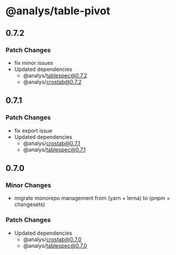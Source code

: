 # @analys/table-pivot

## 0.7.2

### Patch Changes

- fix minor issues
- Updated dependencies
  - @analys/tablespec@0.7.2
  - @analys/crostab@0.7.2

## 0.7.1

### Patch Changes

- fix export issue
- Updated dependencies
  - @analys/crostab@0.7.1
  - @analys/tablespec@0.7.1

## 0.7.0

### Minor Changes

- migrate monorepo management from (yarn + lerna) to (pnpm + changesets)

### Patch Changes

- Updated dependencies
  - @analys/crostab@0.7.0
  - @analys/tablespec@0.7.0
